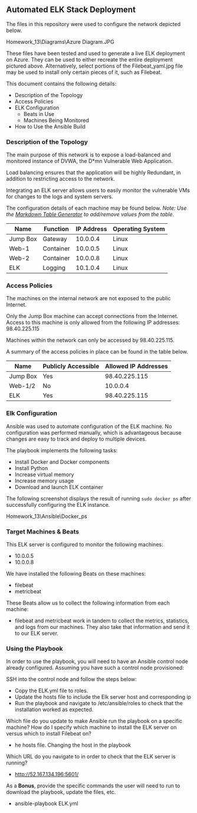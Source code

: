 ## Automated ELK Stack Deployment

The files in this repository were used to configure the network depicted below.

Homework_13\Diagrams\Azure Diagram.JPG

These files have been tested and used to generate a live ELK deployment on Azure. They can be used to either recreate the entire deployment pictured above. Alternatively, select portions of the Filebeat_yaml.jpg file may be used to install only certain pieces of it, such as Filebeat.

This document contains the following details:
- Description of the Topology
- Access Policies	
- ELK Configuration
  - Beats in Use
  - Machines Being Monitored
- How to Use the Ansible Build


### Description of the Topology

The main purpose of this network is to expose a load-balanced and monitored instance of DVWA, the D*mn Vulnerable Web Application.

Load balancing ensures that the application will be highly Redundant, in addition to restricting access to the network.

Integrating an ELK server allows users to easily monitor the vulnerable VMs for changes to the logs and system servers.

The configuration details of each machine may be found below.
_Note: Use the [Markdown Table Generator](http://www.tablesgenerator.com/markdown_tables) to add/remove values from the table_.

| Name     | Function | IP Address | Operating System |
|----------|----------|------------|------------------|
| Jump Box | Gateway  | 10.0.0.4   | Linux            |
| Web-1    | Container| 10.0.0.5   | Linux            |
| Web-2    | Container| 10.0.0.8   | Linux            |
| ELK      | Logging  | 10.1.0.4   | Linux            |

### Access Policies

The machines on the internal network are not exposed to the public Internet. 

Only the Jump Box machine can accept connections from the Internet. Access to this machine is only allowed from the following IP addresses: 98.40.225.115


Machines within the network can only be accessed by 98.40.225.115.
 
A summary of the access policies in place can be found in the table below.

| Name     | Publicly Accessible | Allowed IP Addresses |
|----------|---------------------|----------------------|
| Jump Box | Yes                 | 98.40.225.115        |
| Web-1/2  | No                  | 10.0.0.4             |
| ELK      | Yes                 | 98.40.225.115        |

### Elk Configuration

Ansible was used to automate configuration of the ELK machine. No configuration was performed manually, which is advantageous because changes are easy to track and deploy to multiple devices.

The playbook implements the following tasks:
- Install Docker and Docker components
- Install Python
- Increase virtual memory
- Increase memory usage
- Download and launch ELK container

The following screenshot displays the result of running `sudo docker ps` after successfully configuring the ELK instance.

Homework_13\Ansible\Docker_ps

### Target Machines & Beats
This ELK server is configured to monitor the following machines:
- 10.0.0.5
- 10.0.0.8

We have installed the following Beats on these machines:
- filebeat
- metricbeat

These Beats allow us to collect the following information from each machine:
- filebeat and metricbeat work in tandem to collect the metrics, statistics, and logs from our machines. They also take that information and send it to our ELK server.

 ### Using the Playbook
In order to use the playbook, you will need to have an Ansible control node already configured. Assuming you have such a control node provisioned: 

SSH into the control node and follow the steps below:
- Copy the ELK.yml file to roles.
- Update the hosts file to include the Elk server host and corresponding ip
- Run the playbook and navigate to /etc/ansible/roles to check that the installation worked as expected.

Which file do you update to make Ansible run the playbook on a specific machine? How do I specify which machine to install the ELK server on versus which to install Filebeat on?
- he hosts file. Changing the host in the playbook

Which URL do you navigate to in order to check that the ELK server is running?
- http://52.167.134.196:5601/

As a **Bonus**, provide the specific commands the user will need to run to download the playbook, update the files, etc.
- ansible-playbook ELK.yml
